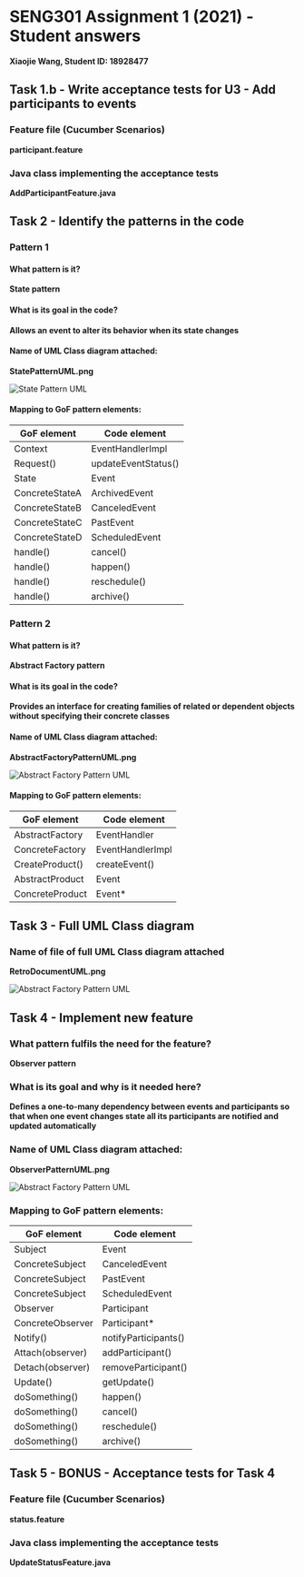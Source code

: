 # SENG301 Assignment 1 (2021) - Student answers

**Xiaojie Wang, Student ID: 18928477**

## Task 1.b - Write acceptance tests for U3 - Add participants to events

### Feature file (Cucumber Scenarios)

**participant.feature**

### Java class implementing the acceptance tests

**AddParticipantFeature.java**

## Task 2 - Identify the patterns in the code

### Pattern 1

#### What pattern is it?

**State pattern**

#### What is its goal in the code?

**Allows an event to alter its behavior when its state changes**

#### Name of UML Class diagram attached:

**StatePatternUML.png**

![State Pattern UML](diagrams/StatePatternUML.png)

#### Mapping to GoF pattern elements:

| GoF element | Code element |
| ----------- | ------------ |
| Context  | EventHandlerImpl |
| Request() | updateEventStatus() |
| State | Event |
| ConcreteStateA | ArchivedEvent |
| ConcreteStateB | CanceledEvent |
| ConcreteStateC | PastEvent |
| ConcreteStateD | ScheduledEvent |
| handle() | cancel() |
| handle() | happen() |
| handle() | reschedule() |
| handle() | archive() |

### Pattern 2

#### What pattern is it?

**Abstract Factory pattern**

#### What is its goal in the code?

**Provides an interface for creating families of related or dependent objects without specifying their concrete classes**

#### Name of UML Class diagram attached:

**AbstractFactoryPatternUML.png**

![Abstract Factory Pattern UML](diagrams/AbstractFactoryPatternUML.png)


#### Mapping to GoF pattern elements:

| GoF element | Code element |
| ----------- | ------------ |
| AbstractFactory |  EventHandler |
| ConcreteFactory | EventHandlerImpl |
| CreateProduct() | createEvent() |
| AbstractProduct | Event |
| ConcreteProduct | Event* |



## Task 3 - Full UML Class diagram

### Name of file of full UML Class diagram attached

**RetroDocumentUML.png**

![Abstract Factory Pattern UML](diagrams/RetroDocumentUML.png)


## Task 4 - Implement new feature

### What pattern fulfils the need for the feature?

**Observer pattern**

### What is its goal and why is it needed here?

**Defines a one-to-many dependency between events and participants so that when one event changes state all its participants are notified and updated automatically**


### Name of UML Class diagram attached:

**ObserverPatternUML.png**

![Abstract Factory Pattern UML](diagrams/ObserverPatternUML.png)

### Mapping to GoF pattern elements:

| GoF element | Code element |
| ----------- | ------------ |
|  Subject   |   Event  |
| ConcreteSubject | CanceledEvent |
| ConcreteSubject | PastEvent |
| ConcreteSubject | ScheduledEvent | 
| Observer | Participant | 
| ConcreteObserver | Participant* |
| Notify() | notifyParticipants() |
| Attach(observer) | addParticipant() |
| Detach(observer) | removeParticipant() |
| Update() | getUpdate() |
| doSomething() | happen() |
| doSomething() | cancel() |
| doSomething() | reschedule() |
| doSomething() | archive() |

## Task 5 - BONUS - Acceptance tests for Task 4

### Feature file (Cucumber Scenarios)

**status.feature**

### Java class implementing the acceptance tests

**UpdateStatusFeature.java**
